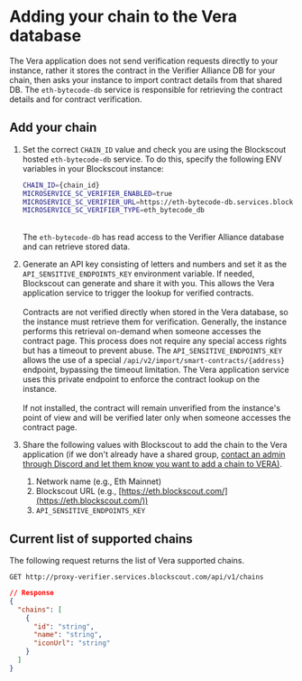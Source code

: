 # Adding your chain to the Vera database

The Vera application does not send verification requests directly to your instance, rather it stores the contract in the Verifier Alliance DB for your chain, then asks your instance to import contract details from that shared DB. The `eth-bytecode-db` service is responsible for retrieving the contract details and for contract verification.

## Add your chain

1.  Set the correct `CHAIN_ID` value and check you are using the Blockscout hosted `eth-bytecode-db` service. To do this, specify the following ENV variables in your Blockscout instance:

    ```bash
    CHAIN_ID={chain_id}
    MICROSERVICE_SC_VERIFIER_ENABLED=true
    MICROSERVICE_SC_VERIFIER_URL=https://eth-bytecode-db.services.blockscout.com/
    MICROSERVICE_SC_VERIFIER_TYPE=eth_bytecode_db

    ```

    \
    The `eth-bytecode-db` has read access to the Verifier Alliance database and can retrieve stored data.&#x20;
2. Generate an API key consisting of letters and numbers and set it as the `API_SENSITIVE_ENDPOINTS_KEY` environment variable. If needed, Blockscout can generate and share it with you. This allows the Vera application service to trigger the lookup for verified contracts. \
   \
   Contracts are not verified directly when stored in the Vera database, so the instance must retrieve them for verification. Generally, the instance performs this retrieval on-demand when someone accesses the contract page. This process does not require any special access rights but has a timeout to prevent abuse. The `API_SENSITIVE_ENDPOINTS_KEY` allows the use of a special `/api/v2/import/smart-contracts/{address}` endpoint, bypassing the timeout limitation. The Vera application service uses this private endpoint to enforce the contract lookup on the instance.\
   \
   If not installed, the contract will remain unverified from the instance's point of view and will be verified later only when someone accesses the contract page.
3. Share the following values with Blockscout to add the chain to the Vera application (if we don't already have a shared group, [contact an admin through Discord and let them know you want to add a chain to VERA)](https://discord.gg/blockscout).
   1. Network name (e.g., Eth Mainnet)
   2. Blockscout URL (e.g., [https://eth.blockscout.com/](https://eth.blockscout.com/))
   3. `API_SENSITIVE_ENDPOINTS_KEY`

## Current list of supported chains

The following request returns the list of Vera supported chains.

&#x20;`GET http://proxy-verifier.services.blockscout.com/api/v1/chains`

```json
// Response
{
  "chains": [
    {
      "id": "string",
      "name": "string",
      "iconUrl": "string"
    }
  ]
}
```
